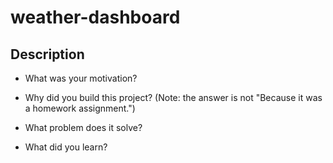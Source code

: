# weather-dashboard

## Description

- What was your motivation?


- Why did you build this project? (Note: the answer is not "Because it was a homework assignment.")


- What problem does it solve?


- What did you learn?
